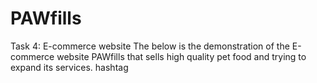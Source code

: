 # PAWfills
Task 4: E-commerce website The below is the demonstration of the E-commerce website PAWfills that sells high quality pet food and trying to expand its services. hashtag
